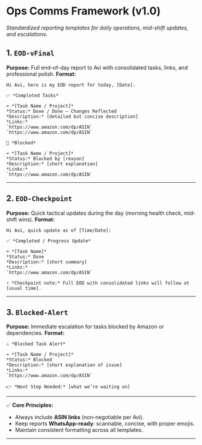 # **Ops Comms Framework (v1.0)**

*Standardized reporting templates for daily operations, mid-shift updates, and escalations.*

## 1. `EOD-vFinal`

**Purpose:** Full end-of-day report to Avi with consolidated tasks, links, and professional polish.
**Format:**

```
Hi Avi, here is my EOD report for today, [Date].

✅ *Completed Tasks*

➡️ *[Task Name / Project]*
*Status:* Done / Done – Changes Reflected
*Description:* [detailed but concise description]
*Links:*
`https://www.amazon.com/dp/ASIN`
`https://www.amazon.com/dp/ASIN`

🚫 *Blocked*

➡️ *[Task Name / Project]*
*Status:* Blocked by [reason]
*Description:* [short explanation]
*Links:*
`https://www.amazon.com/dp/ASIN`
```

---

## 2. `EOD-Checkpoint`

**Purpose:** Quick tactical updates during the day (morning health check, mid-shift wins).
**Format:**

```
Hi Avi, quick update as of [Time/Date]:

✅ *Completed / Progress Update*

➡️ *[Task Name]*
*Status:* Done
*Description:* [short summary]
*Links:*
`https://www.amazon.com/dp/ASIN`

⚡ *Checkpoint note:* Full EOD with consolidated links will follow at [usual time].
```

---

## 3. `Blocked-Alert`

**Purpose:** Immediate escalation for tasks blocked by Amazon or dependencies.
**Format:**

```
⚠️ *Blocked Task Alert*

➡️ *[Task Name / Project]*
*Status:* Blocked
*Description:* [short explanation of issue]
*Links:*
`https://www.amazon.com/dp/ASIN`

👉 *Next Step Needed:* [what we’re waiting on]
```

---

✅ **Core Principles:**

* Always include **ASIN links** (non-negotiable per Avi).
* Keep reports **WhatsApp-ready**: scannable, concise, with proper emojis.
* Maintain consistent formatting across all templates.

---

